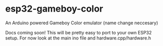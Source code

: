 # esp32-gameboy-color
An Arduino powered Gameboy Color emulator (name change neccesary)

Docs coming soon! This will be pretty easy to port to your own ESP32 setup. For now look at the main ino file and hardware.cpp/hardware.h
